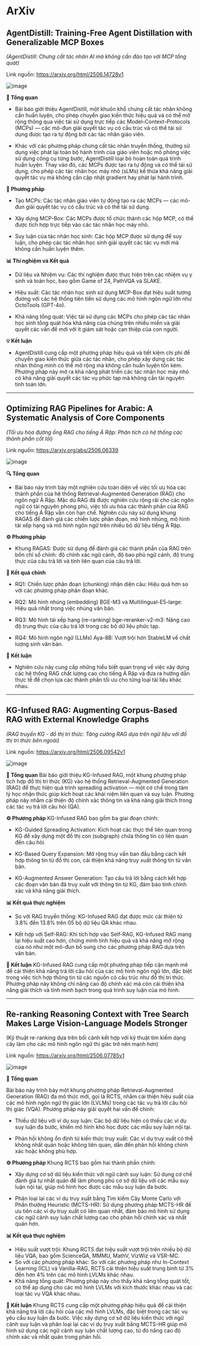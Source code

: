 # ArXiv
## AgentDistill: Training-Free Agent Distillation with Generalizable MCP Boxes
_(AgentDistill: Chưng cất tác nhân AI mà không cần đào tạo với MCP tổng quát)_

Link nguồn: https://arxiv.org/html/2506.14728v1

![image](https://github.com/user-attachments/assets/fb01f1ab-3b52-4c31-98d9-9e205b072caf)

**🧠 Tổng quan**
- Bài báo giới thiệu AgentDistill, một khuôn khổ chưng cất tác nhân không cần huấn luyện, cho phép chuyển giao kiến thức hiệu quả và có thể mở rộng thông qua việc tái sử dụng trực tiếp các Model–Context–Protocols (MCPs) — các mô-đun giải quyết tác vụ có cấu trúc và có thể tái sử dụng được tạo ra tự động bởi các tác nhân giáo viên.

- Khác với các phương pháp chưng cất tác nhân truyền thống, thường sử dụng việc phát lại toàn bộ hành trình của giáo viên hoặc mô phỏng việc sử dụng công cụ từng bước, AgentDistill loại bỏ hoàn toàn quá trình huấn luyện. Thay vào đó, các MCPs được tạo ra tự động và có thể tái sử dụng, cho phép các tác nhân học máy nhỏ (sLMs) kế thừa khả năng giải quyết tác vụ mà không cần cập nhật gradient hay phát lại hành trình.

**🔧 Phương pháp**
- Tạo MCPs: Các tác nhân giáo viên tự động tạo ra các MCPs — các mô-đun giải quyết tác vụ có cấu trúc và có thể tái sử dụng.

- Xây dựng MCP-Box: Các MCPs được tổ chức thành các hộp MCP, có thể được tích hợp trực tiếp vào các tác nhân học máy nhỏ.

- Suy luận của tác nhân học sinh: Các hộp MCP được sử dụng để suy luận, cho phép các tác nhân học sinh giải quyết các tác vụ mới mà không cần huấn luyện thêm.

**📊 Thí nghiệm và Kết quả**
- Dữ liệu và Nhiệm vụ: Các thí nghiệm được thực hiện trên các nhiệm vụ y sinh và toán học, bao gồm Game of 24, PathVQA và SLAKE.

- Hiệu suất: Các tác nhân học sinh sử dụng MCP-Box đạt hiệu suất tương đương với các hệ thống tiên tiến sử dụng các mô hình ngôn ngữ lớn như OctoTools (GPT-4o).

- Khả năng tổng quát: Việc tái sử dụng các MCPs cho phép các tác nhân học sinh tổng quát hóa khả năng của chúng trên nhiều miền và giải quyết các vấn đề mới với ít giám sát hoặc can thiệp của con người.

**💡 Kết luận**
- AgentDistill cung cấp một phương pháp hiệu quả và tiết kiệm chi phí để chuyển giao kiến thức giữa các tác nhân, cho phép xây dựng các tác nhân thông minh có thể mở rộng mà không cần huấn luyện tốn kém. Phương pháp này mở ra khả năng phát triển các tác nhân học máy nhỏ có khả năng giải quyết các tác vụ phức tạp mà không cần tài nguyên tính toán lớn.

---
## Optimizing RAG Pipelines for Arabic: A Systematic Analysis of Core Components
_(Tối ưu hóa đường ống RAG cho tiếng Ả Rập: Phân tích có hệ thống các thành phần cốt lõi)_

Link nguồn: https://arxiv.org/abs/2506.06339

![image](https://github.com/user-attachments/assets/6d008ab3-dca0-43d7-86bf-3fbd18d5d8b7)

**🔍 Tổng quan**
- Bài báo này trình bày một nghiên cứu toàn diện về việc tối ưu hóa các thành phần của hệ thống Retrieval-Augmented Generation (RAG) cho ngôn ngữ Ả Rập. Mặc dù RAG đã được nghiên cứu rộng rãi cho các ngôn ngữ có tài nguyên phong phú, việc tối ưu hóa các thành phần của RAG cho tiếng Ả Rập vẫn còn hạn chế. Nghiên cứu này sử dụng khung RAGAS để đánh giá các chiến lược phân đoạn, mô hình nhúng, mô hình tái xếp hạng và mô hình ngôn ngữ trên nhiều bộ dữ liệu tiếng Ả Rập.

**⚙️ Phương pháp**
- Khung RAGAS: Được sử dụng để đánh giá các thành phần của RAG trên bốn chỉ số chính: độ chính xác ngữ cảnh, độ bao phủ ngữ cảnh, độ trung thực của câu trả lời và tính liên quan của câu trả lời.

**🧪 Kết quả chính**
- RQ1: Chiến lược phân đoạn (chunking) nhận diện câu: Hiệu quả hơn so với các phương pháp phân đoạn khác.

- RQ2: Mô hình nhúng (embedding) BGE-M3 và Multilingual-E5-large: Hiệu quả nhất trong việc nhúng văn bản.

- RQ3: Mô hình tái xếp hạng (re-ranking) bge-reranker-v2-m3: Nâng cao độ trung thực của câu trả lời trong các bộ dữ liệu phức tạp.

- RQ4: Mô hình ngôn ngữ (LLMs) Aya-8B: Vượt trội hơn StableLM về chất lượng sinh văn bản.

**🧭 Kết luận**
- Nghiên cứu này cung cấp những hiểu biết quan trọng về việc xây dựng các hệ thống RAG chất lượng cao cho tiếng Ả Rập và đưa ra hướng dẫn thực tế để chọn lựa các thành phần tối ưu cho từng loại tài liệu khác nhau.

---
## KG-Infused RAG: Augmenting Corpus-Based RAG with External Knowledge Graphs
_(RAG truyền KG - đồ thị tri thức: Tăng cường RAG dựa trên ngữ liệu với đồ thị tri ​​thức bên ngoài)_

Link nguồn: https://arxiv.org/html/2506.09542v1

![image](https://github.com/user-attachments/assets/4898ab5e-a564-43dc-8e88-414820ad88d9)

**🧠 Tổng quan**
Bài báo giới thiệu KG-Infused RAG, một khung phương pháp tích hợp đồ thị tri thức (KG) vào hệ thống Retrieval-Augmented Generation (RAG) để thực hiện quá trình spreading activation — một cơ chế trong tâm lý học nhận thức giúp kích hoạt các khái niệm liên quan và suy luận. Phương pháp này nhằm cải thiện độ chính xác thông tin và khả năng giải thích trong các tác vụ trả lời câu hỏi (QA).

**⚙️ Phương pháp**
KG-Infused RAG bao gồm ba giai đoạn chính:

- KG-Guided Spreading Activation: Kích hoạt các thực thể liên quan trong KG để xây dựng một đồ thị con (subgraph) chứa thông tin có liên quan đến câu hỏi.

- KG-Based Query Expansion: Mở rộng truy vấn ban đầu bằng cách kết hợp thông tin từ đồ thị con, cải thiện khả năng truy xuất thông tin từ văn bản.

- KG-Augmented Answer Generation: Tạo câu trả lời bằng cách kết hợp các đoạn văn bản đã truy xuất với thông tin từ KG, đảm bảo tính chính xác và khả năng giải thích.

**📊 Kết quả thực nghiệm**
- So với RAG truyền thống: KG-Infused RAG đạt được mức cải thiện từ 3.8% đến 13.8% trên 05 bộ dữ liệu QA khác nhau.

- Kết hợp với Self-RAG: Khi tích hợp vào Self-RAG, KG-Infused RAG mang lại hiệu suất cao hơn, chứng minh tính hiệu quả và khả năng mở rộng của nó như một mô-đun bổ sung cho các phương pháp RAG dựa trên văn bản.

**🧭 Kết luận**
KG-Infused RAG cung cấp một phương pháp tiếp cận mạnh mẽ để cải thiện khả năng trả lời câu hỏi của các mô hình ngôn ngữ lớn, đặc biệt trong việc tích hợp thông tin từ các nguồn có cấu trúc như đồ thị tri thức. Phương pháp này không chỉ nâng cao độ chính xác mà còn cải thiện khả năng giải thích và tính minh bạch trong quá trình suy luận của mô hình.

---
## Re-ranking Reasoning Context with Tree Search Makes Large Vision-Language Models Stronger
(Kỹ thuật re-ranking dựa trên bối cảnh kết hợp với kỹ thuật tìm kiếm dạng cây làm cho các mô hình ngôn ngữ thị giác trở nên mạnh hơn)

Link nguồn: https://arxiv.org/html/2506.07785v1

![image](https://github.com/user-attachments/assets/421a6fdb-0819-48d4-8b4d-afb213dc4b31)

**🧠 Tổng quan**

Bài báo này trình bày một khung phương pháp Retrieval-Augmented Generation (RAG) đa mô thức mới, gọi là RCTS, nhằm cải thiện hiệu suất của các mô hình ngôn ngữ thị giác lớn (LVLMs) trong các tác vụ trả lời câu hỏi thị giác (VQA). Phương pháp này giải quyết hai vấn đề chính:

- Thiếu dữ liệu với ví dụ suy luận: Các bộ dữ liệu hiện có thiếu các ví dụ suy luận đa bước, khiến mô hình khó học được các mẫu suy luận nội tại.

- Phản hồi không ổn định từ kiến thức truy xuất: Các ví dụ truy xuất có thể không nhất quán hoặc không liên quan, dẫn đến phản hồi không chính xác hoặc không phù hợp.

**⚙️ Phương pháp**
Khung RCTS bao gồm hai thành phần chính:

- Xây dựng cơ sở dữ liệu kiến thức với ngữ cảnh suy luận: Sử dụng cơ chế đánh giá tự nhất quán để làm phong phú cơ sở dữ liệu với các mẫu suy luận nội tại, giúp mô hình học được các mẫu suy luận đa bước.

- Phân loại lại các ví dụ truy xuất bằng Tìm kiếm Cây Monte Carlo với Phần thưởng Heuristic (MCTS-HR): Sử dụng phương pháp MCTS-HR để ưu tiên các ví dụ truy xuất có liên quan nhất, đảm bảo mô hình sử dụng các ngữ cảnh suy luận chất lượng cao cho phản hồi chính xác và nhất quán hơn.

**📊 Kết quả thực nghiệm**

- Hiệu suất vượt trội: Khung RCTS đạt hiệu suất vượt trội trên nhiều bộ dữ liệu VQA, bao gồm ScienceQA, MMMU, MathV, VizWiz và VSR-MC.
- So với các phương pháp khác: So với các phương pháp như In-Context Learning (ICL) và Vanilla-RAG, RCTS cải thiện hiệu suất trung bình từ 3% đến hơn 4% trên các mô hình LVLMs khác nhau.
- Khả năng tổng quát: Phương pháp này cho thấy khả năng tổng quát tốt, có thể áp dụng cho các mô hình LVLMs với kích thước khác nhau và các loại tác vụ VQA khác nhau.

**🧭 Kết luận**
Khung RCTS cung cấp một phương pháp hiệu quả để cải thiện khả năng trả lời câu hỏi của các mô hình LVLMs, đặc biệt trong các tác vụ yêu cầu suy luận đa bước. Việc xây dựng cơ sở dữ liệu kiến thức với ngữ cảnh suy luận và phân loại lại các ví dụ truy xuất bằng MCTS-HR giúp mô hình sử dụng các ngữ cảnh suy luận chất lượng cao, từ đó nâng cao độ chính xác và nhất quán trong phản hồi.

